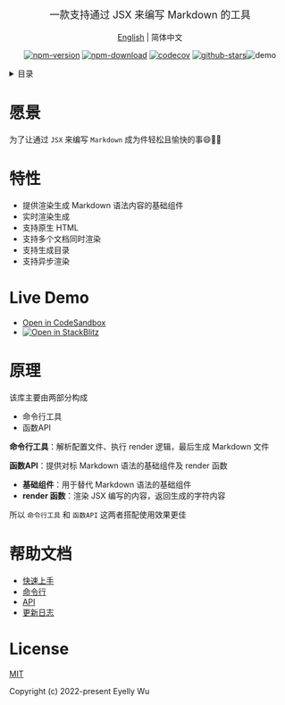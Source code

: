<div style="text-align: center;" align="center">
  <p style="font-size: 18px;">
    一款支持通过 JSX 来编写 Markdown 的工具

[English](https://github.com/eyelly-wu/jsx-to-md/tree/v0.12.1#readme) | 简体中文


  </p>

[![npm-version](https://img.shields.io/npm/v/jsx-to-md.svg?style=flat-square "npm-version")](https://www.npmjs.com/package/jsx-to-md "npm")
[![npm-download](https://img.shields.io/npm/dm/jsx-to-md "npm-download")](https://www.npmjs.com/package/jsx-to-md "npm")
[![codecov](https://codecov.io/gh/eyelly-wu/jsx-to-md/branch/main/graph/badge.svg?token=tocki8cvYM "codecov")](https://codecov.io/gh/eyelly-wu/jsx-to-md "codecov")
[![github-stars](https://img.shields.io/github/stars/eyelly-wu/jsx-to-md?style=social "github-stars")](https://github.com/eyelly-wu/jsx-to-md/stargazers "github-stars")![demo](https://s3.bmp.ovh/imgs/2023/04/02/ea796b84837c91dd.gif "demo")
</div>
<details >
  <summary>目录</summary>

  [愿景](#愿景)<br/>
  [特性](#特性)<br/>
  [Live Demo](#live-demo)<br/>
  [原理](#原理)<br/>
  [帮助文档](#帮助文档)<br/>
  [License](#license)<br/>

</details>

# 愿景
为了让通过 `JSX` 来编写 `Markdown` 成为件轻松且愉快的事😄💪🏻

# 特性

* 提供渲染生成 Markdown 语法内容的基础组件
* 实时渲染生成
* 支持原生 HTML
* 支持多个文档同时渲染
* 支持生成目录
* 支持异步渲染


# Live Demo

* [Open in CodeSandbox](https://codesandbox.io/p/github/eyelly-wu/jsx-to-md-demo/main?file=README_zh-CN.md)
* [![Open in StackBlitz](https://developer.stackblitz.com/img/open_in_stackblitz_small.svg "Open in StackBlitz")](https://stackblitz.com/github/eyelly-wu/jsx-to-md-demo?file=README_zh-CN.md)



# 原理
该库主要由两部分构成

* 命令行工具
* 函数API


**命令行工具**：解析配置文件、执行 render 逻辑，最后生成 Markdown 文件

**函数API**：提供对标 Markdown 语法的基础组件及 render 函数

* **基础组件**：用于替代 Markdown 语法的基础组件
* **render 函数**：渲染 JSX 编写的内容，返回生成的字符内容


所以 `命令行工具` 和 `函数API` 这两者搭配使用效果更佳
# 帮助文档

* [快速上手](https://github.com/eyelly-wu/jsx-to-md/blob/v0.12.1/docs/dist/USAGE_zh-CN.md)
* [命令行](https://github.com/eyelly-wu/jsx-to-md/blob/v0.12.1/docs/dist/COMMAND_LINE_zh-CN.md)
* [API](https://github.com/eyelly-wu/jsx-to-md/blob/v0.12.1/docs/dist/API_zh-CN.md)
* [更新日志](https://github.com/eyelly-wu/jsx-to-md/blob/v0.12.1/docs/dist/CHANGELOG_zh-CN.md)


# License
[MIT](./LICENSE)

Copyright (c) 2022-present Eyelly Wu